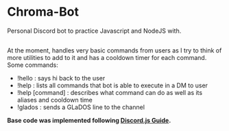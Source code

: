 # Chroma-Bot
Personal Discord bot to practice Javascript and NodeJS with. 

## 
At the moment, handles very basic commands from users as I try to think of more utilities to add to it and has a cooldown timer for each command.
Some commands:
- !hello : says hi back to the user
- !help : lists all commands that bot is able to execute in a DM to user
- !help [command] : describes what command can do as well as its aliases and cooldown time
- !glados : sends a GLaDOS line to the channel

__Base code was implemented following [Discord.js Guide](https://discordjs.guide/#before-you-begin).__
